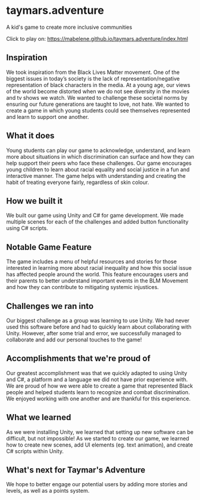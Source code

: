 # taymars.adventure
A kid's game to create more inclusive communities 

Click to play on: https://mabelene.github.io/taymars.adventure/index.html

## Inspiration
We took inspiration from the Black Lives Matter movement. One of the biggest issues in today’s society is the lack of representation/negative representation of black characters in the media. At a young age, our views of the world become distorted when we do not see diversity in the movies and tv shows we watch. We wanted to challenge these societal norms by ensuring our future generations are taught to love, not hate. We wanted to create a game in which young students could see themselves represented and learn to support one another.

## What it does
Young students can play our game to acknowledge, understand, and learn more about situations in which discrimination can surface and how they can help support their peers who face these challenges. Our game encourages young children to learn about racial equality and social justice in a fun and interactive manner. The game helps with understanding and creating the habit of treating everyone fairly, regardless of skin colour.

## How we built it
We built our game using Unity and C# for game development. We made multiple scenes for each of the challenges and added button functionality using C# scripts.

## Notable Game Feature
The game includes a menu of helpful resources and stories for those interested in learning more about racial inequality and how this social issue has affected people around the world. This feature encourages users and their parents to better understand important events in the BLM Movement and how they can contribute to mitigating systemic injustices.

## Challenges we ran into
Our biggest challenge as a group was learning to use Unity. We had never used this software before and had to quickly learn about collaborating with Unity. However, after some trial and error, we successfully managed to collaborate and add our personal touches to the game!

## Accomplishments that we're proud of
Our greatest accomplishment was that we quickly adapted to using Unity and C#, a platform and a language we did not have prior experience with. We are proud of how we were able to create a game that represented Black people and helped students learn to recognize and combat discrimination. We enjoyed working with one another and are thankful for this experience.

## What we learned
As we were installing Unity, we learned that setting up new software can be difficult, but not impossible! As we started to create our game, we learned how to create new scenes, add UI elements (eg. text animation), and create C# scripts within Unity.

## What's next for Taymar's Adventure
We hope to better engage our potential users by adding more stories and levels, as well as a points system.

